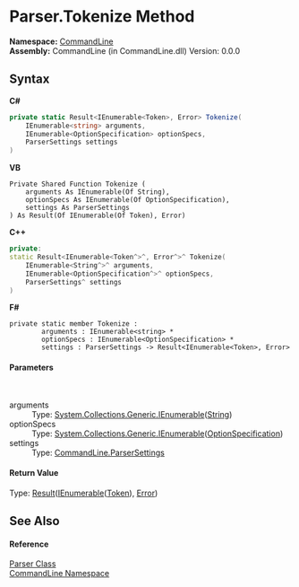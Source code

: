 # Parser.Tokenize Method 
 

**Namespace:**&nbsp;<a href="N_CommandLine">CommandLine</a><br />**Assembly:**&nbsp;CommandLine (in CommandLine.dll) Version: 0.0.0

## Syntax

**C#**<br />
``` C#
private static Result<IEnumerable<Token>, Error> Tokenize(
	IEnumerable<string> arguments,
	IEnumerable<OptionSpecification> optionSpecs,
	ParserSettings settings
)
```

**VB**<br />
``` VB
Private Shared Function Tokenize ( 
	arguments As IEnumerable(Of String),
	optionSpecs As IEnumerable(Of OptionSpecification),
	settings As ParserSettings
) As Result(Of IEnumerable(Of Token), Error)
```

**C++**<br />
``` C++
private:
static Result<IEnumerable<Token^>^, Error^>^ Tokenize(
	IEnumerable<String^>^ arguments, 
	IEnumerable<OptionSpecification^>^ optionSpecs, 
	ParserSettings^ settings
)
```

**F#**<br />
``` F#
private static member Tokenize : 
        arguments : IEnumerable<string> * 
        optionSpecs : IEnumerable<OptionSpecification> * 
        settings : ParserSettings -> Result<IEnumerable<Token>, Error> 

```


#### Parameters
&nbsp;<dl><dt>arguments</dt><dd>Type: <a href="https://docs.microsoft.com/dotnet/api/system.collections.generic.ienumerable-1" target="_blank">System.Collections.Generic.IEnumerable</a>(<a href="https://docs.microsoft.com/dotnet/api/system.string" target="_blank">String</a>)<br /></dd><dt>optionSpecs</dt><dd>Type: <a href="https://docs.microsoft.com/dotnet/api/system.collections.generic.ienumerable-1" target="_blank">System.Collections.Generic.IEnumerable</a>(<a href="T_CommandLine_Core_OptionSpecification">OptionSpecification</a>)<br /></dd><dt>settings</dt><dd>Type: <a href="T_CommandLine_ParserSettings">CommandLine.ParserSettings</a><br /></dd></dl>

#### Return Value
Type: <a href="T_RailwaySharp_ErrorHandling_Result_2">Result</a>(<a href="https://docs.microsoft.com/dotnet/api/system.collections.generic.ienumerable-1" target="_blank">IEnumerable</a>(<a href="T_CommandLine_Core_Token">Token</a>), <a href="T_CommandLine_Error">Error</a>)

## See Also


#### Reference
<a href="T_CommandLine_Parser">Parser Class</a><br /><a href="N_CommandLine">CommandLine Namespace</a><br />